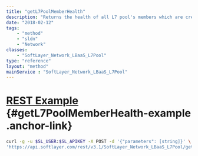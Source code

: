 ```yaml
---
title: "getL7PoolMemberHealth"
description: "Returns the health of all L7 pool's members which are created under load balancer. L7 members health status is available only after a L7 pool is associated with the L7 policy and that L7 policy has at least one L7 rule. "
date: "2018-02-12"
tags:
    - "method"
    - "sldn"
    - "Network"
classes:
    - "SoftLayer_Network_LBaaS_L7Pool"
type: "reference"
layout: "method"
mainService : "SoftLayer_Network_LBaaS_L7Pool"
---
```


# [REST Example](#getL7PoolMemberHealth-example) <a href="/article/rest/"><i class="fas fa-question"></i></a> {#getL7PoolMemberHealth-example .anchor-link} 
```bash
curl -g -u $SL_USER:$SL_APIKEY -X POST -d '{"parameters": [string]}' \
'https://api.softlayer.com/rest/v3.1/SoftLayer_Network_LBaaS_L7Pool/getL7PoolMemberHealth'
```
